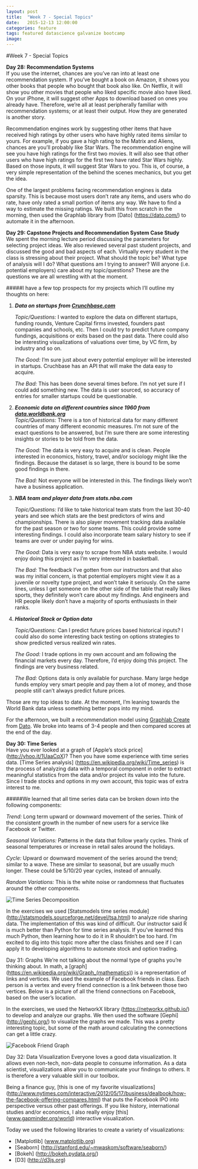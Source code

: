 ```yaml
---
layout: post
title:  "Week 7 - Special Topics"
date:   2015-12-13 12:00:00
categories: feature
tags: featured datascience galvanize bootcamp
image:
---
```


#Week 7 - Special Topics

**Day 28: Recommendation Systems**  
If you use the internet, chances are you’ve ran into at least one recommendation system. If you’ve bought a book on Amazon, it shows you other books that people who bought that book also like. On Netflix, it will show you other movies that people who liked specific movie also have liked. On your iPhone, it will suggest other Apps to download based on ones you already have. Therefore, we’re all at least peripherally familiar with recommendation systems; or at least their output. How they are generated is another story.

Recommendation engines work by suggesting other items that have received high ratings by other users who have highly rated items similar to yours. For example, if you gave a high rating to the Matrix and Aliens, chances are you’ll probably like Star Wars. The recommendation engine will see you have high ratings for the first two movies. It will also see that other users who have high ratings for the first two have rated Star Wars highly. Based on those inputs, it will suggest Star Wars to you. This is, of course, a very simple representation of the behind the scenes mechanics, but you get the idea.

One of the largest problems facing recommendation engines is data sparsity. This is because most users don’t rate any items, and users who do rate, have only rated a small portion of items any way. We have to find a way to estimate the missing ratings. We built this from scratch in the morning, then used the Graphlab library from [Dato] (https://dato.com/) to automate it in the afternoon.

**Day 29: Capstone Projects and Recommendation System Case Study**  
We spent the morning lecture period discussing the parameters for selecting project ideas. We also reviewed several past student projects, and discussed the good and bad aspects of each. Virtually every student in the class is stressing about their project. What should the topic be? What type of analysis will I do? What questions am I trying to answer? Will anyone (i.e. potential employers) care about my topic/questions? These are the questions we are all wrestling with at the moment.

#####I have a few top prospects for my projects which I’ll outline my thoughts on here:

1. **_Data on startups from [Crunchbase.com](www.crunchbase.com)_**  

	*Topic/Questions:* I wanted to explore the data on different startups, funding rounds, Venture Capital firms invested, founders past companies and schools, etc. Then I could try to predict future company fundings, acquisitions or exits based on the past data. There could also be interesting visualizations of valuations over time, by VC firm, by industry and so on.

	*The Good:* I’m sure just about every potential employer will be interested in startups. Cruchbase has an API that will make the data easy to acquire.

	*The Bad:* This has been done several times before. I’m not yet sure if I could add something new. The data is user sourced, so accuracy of entries for smaller startups could be questionable.

2.  **_Economic data on different countries since 1960 from [data.worldbank.org](data.worldbank.org)_**  
*Topic/Questions:* There is a ton of historical data for many different countries of many different economic measures. I’m not sure of the exact questions to be answered, but I’m sure there are some interesting insights or stories to be told from the data.

	*The Good:* The data is very easy to acquire and is clean. People interested in economics, history, travel, and/or sociology might like the findings. Because the dataset is so large, there is bound to be some good findings in there.

	*The Bad:* Not everyone will be interested in this. The findings likely won’t have a business application.

3. **_NBA team and player data from stats.nba.com_**  

	*Topic/Questions:* I’d like to take historical team stats from the last 30-40 years and see which stats are the best predictors of wins and championships. There is also player movement tracking data available for the past season or two for some teams. This could provide some interesting findings. I could also incorporate team salary history to see if teams are over or under paying for wins.

	*The Good:* Data is very easy to scrape from NBA stats website. I would enjoy doing this project as I’m very interested in basketball.

	*The Bad:* The feedback I’ve gotten from our instructors and that also was my initial concern, is that potential employers might view it as a juvenile or novelty type project, and won’t take it seriously. On the same lines, unless I get someone on the other side of the table that really likes sports, they definitely won’t care about my findings. And engineers and HR people likely don’t have a majority of sports enthusiasts in their ranks.

4. **_Historical Stock or Option data_**  

	*Topic/Questions:* Can I predict future prices based historical inputs? I could also do some interesting back testing on options strategies to show predicted versus realized win rates.

	*The Good:* I trade options in my own account and am following the financial markets every day. Therefore, I’d enjoy doing this project. The findings are very business related.

	*The Bad:* Options data is only available for purchase. Many large hedge funds employ very smart people and pay them a lot of money, and those people still can’t always predict future prices.


Those are my top ideas to date. At the moment, I’m leaning towards the World Bank data unless something better pops into my mind.

For the afternoon, we built a recommendation model using [Graphlab Create](https://dato.com/products/create/) from [Dato](https://dato.com/). We broke into teams of 3-4 people and then compared scores at the end of the day.

**Day 30: Time Series**  
Have you ever looked at a graph of [Apple’s stock price] (http://yhoo.it/1UaaCqX)? Then you have some experience with time series data. [Time Series analysis] (https://en.wikipedia.org/wiki/Time_series) is the process of analyzing data with a temporal component in order to extract meaningful statistics from the data and/or project its value into the future. Since I trade stocks and options in my own account, this topic was of extra interest to me.

#####We learned that all time series data can be broken down into the following components:

*Trend:* Long term upward or downward movement of the series. Think of the consistent growth in the number of new users for a service like Facebook or Twitter.

*Seasonal Variations:* Patterns in the data that follow yearly cycles. Think of seasonal temperatures or increase in retail sales around the holidays.

*Cycle:* Upward or downward movement of the series around the trend; similar to a wave. These are similar to seasonal, but are usually much longer. These could be 5/10/20 year cycles, instead of annually.

*Random Variations:* This is the white noise or randomness that fluctuates around the other components.

![Time Series Decomposition](http://nashc.github.io/assets/images/time_series_decomposition.png)

In the exercises we used [Statsmodels time series module] (http://statsmodels.sourceforge.net/devel/tsa.html) to analyze ride sharing data. The implementation of this was kind of difficult. Our instructor said R is much better than Python for time series analysis. If you’ve learned this much Python, then learning how to do it in R shouldn’t be too hard. I’m excited to dig into this topic more after the class finishes and see if I can apply it to developing algorithms to automate stock and option trading.

Day 31: Graphs
We’re not talking about the normal type of graphs you’re thinking about. In math, a [graph] (https://en.wikipedia.org/wiki/Graph_(mathematics)) is a representation of links and vertices. We used the example of Facebook friends in class. Each person is a vertex and every friend connection is a link between those two vertices. Below is a picture of all the friend connections on Facebook, based on the user’s location.

In the exercises, we used the NetworkX library (https://networkx.github.io/) to develop and analyze our graphs. We then used the software [Gephi] (http://gephi.org/) to visualize the graphs we made. This was a pretty interesting topic, but some of the math around calculating the connections can get a little crazy.

![Facebook Friend Graph](http://nashc.github.io/assets/images/facebook_graph.png)

Day 32: Data Visualization
Everyone loves a good data visualization. It allows even non-tech, non-data people to consume information. As a data scientist, visualizations allow you to communicate your findings to others. It is therefore a very valuable skill in our toolbox.

Being a finance guy, [this is one of my favorite visualizations] (http://www.nytimes.com/interactive/2012/05/17/business/dealbook/how-the-facebook-offering-compares.html) that puts the Facebook IPO into perspective versus other past offerings. If you like history, international studies and/or economics, I also really enjoy [this] (www.gapminder.org/world) interactive visualization.

Today we used the following libraries to create a variety of visualizations:

* [Matplotlib] (www.matplotlib.org) 
* [Seaborn] (http://stanford.edu/~mwaskom/software/seaborn/)
* [Bokeh] (http://bokeh.pydata.org/)
* [D3] (http://d3js.org)